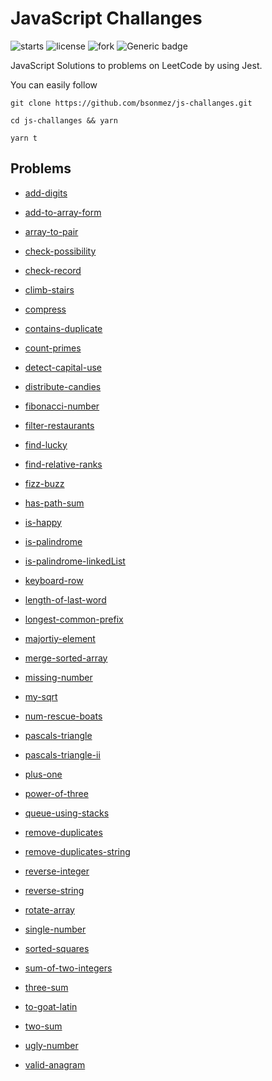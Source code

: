 # JavaScript Challanges

![starts](https://img.shields.io/github/stars/bsonmez/js-challanges)
![license](https://img.shields.io/github/license/bsonmez/js-challanges)
![fork](https://img.shields.io/github/forks/bsonmez/js-challanges)
![Generic badge](https://img.shields.io/badge/version-0.0.1-green.svg)

JavaScript Solutions to problems on LeetCode by using Jest.

You can easily follow
```
git clone https://github.com/bsonmez/js-challanges.git

cd js-challanges && yarn

yarn t
```

## Problems

- [add-digits](https://github.com/bsonmez/js-challanges/tree/master/src/add-digits)

- [add-to-array-form](https://github.com/bsonmez/js-challanges/tree/master/src/add-to-array-form)

- [array-to-pair](https://github.com/bsonmez/js-challanges/tree/master/src/array-to-pair)

- [check-possibility](https://github.com/bsonmez/js-challanges/tree/master/src/check-possibility)

- [check-record](https://github.com/bsonmez/js-challanges/tree/master/src/check-record)

- [climb-stairs](https://github.com/bsonmez/js-challanges/tree/master/src/climb-stairs)

- [compress](https://github.com/bsonmez/js-challanges/tree/master/src/compress)

- [contains-duplicate](https://github.com/bsonmez/js-challanges/tree/master/src/contains-duplicate)

- [count-primes](https://github.com/bsonmez/js-challanges/tree/master/src/count-primes)

- [detect-capital-use](https://github.com/bsonmez/js-challanges/tree/master/src/detect-capital-use)

- [distribute-candies](https://github.com/bsonmez/js-challanges/tree/master/src/distribute-candies)

- [fibonacci-number](https://github.com/bsonmez/js-challanges/tree/master/src/fibonacci-number)

- [filter-restaurants](https://github.com/bsonmez/js-challanges/tree/master/src/filter-restaurants)

- [find-lucky](https://github.com/bsonmez/js-challanges/tree/master/src/find-lucky)

- [find-relative-ranks](https://github.com/bsonmez/js-challanges/tree/master/src/find-relative-ranks)

- [fizz-buzz](https://github.com/bsonmez/js-challanges/tree/master/src/fizz-buzz)

- [has-path-sum](https://github.com/bsonmez/js-challanges/tree/master/src/has-path-sum)

- [is-happy](https://github.com/bsonmez/js-challanges/tree/master/src/is-happy)

- [is-palindrome](https://github.com/bsonmez/js-challanges/tree/master/src/is-palindrome)

- [is-palindrome-linkedList](https://github.com/bsonmez/js-challanges/tree/master/src/is-palindrome-linkedList)

- [keyboard-row](https://github.com/bsonmez/js-challanges/tree/master/src/keyboard-row)

- [length-of-last-word](https://github.com/bsonmez/js-challanges/tree/master/src/length-of-last-word)

- [longest-common-prefix](https://github.com/bsonmez/js-challanges/tree/master/src/longest-common-prefix)

- [majortiy-element](https://github.com/bsonmez/js-challanges/tree/master/src/majortiy-element)

- [merge-sorted-array](https://github.com/bsonmez/js-challanges/tree/master/src/merge-sorted-array)

- [missing-number](https://github.com/bsonmez/js-challanges/tree/master/src/missing-number)

- [my-sqrt](https://github.com/bsonmez/js-challanges/tree/master/src/my-sqrt)

- [num-rescue-boats](https://github.com/bsonmez/js-challanges/tree/master/src/num-rescue-boats)

- [pascals-triangle](https://github.com/bsonmez/js-challanges/tree/master/src/pascals-triangle)

- [pascals-triangle-ii](https://github.com/bsonmez/js-challanges/tree/master/src/pascals-triangle-ii)

- [plus-one](https://github.com/bsonmez/js-challanges/tree/master/src/plus-one)

- [power-of-three](https://github.com/bsonmez/js-challanges/tree/master/src/power-of-three)

- [queue-using-stacks](https://github.com/bsonmez/js-challanges/tree/master/src/queue-using-stacks)

- [remove-duplicates](https://github.com/bsonmez/js-challanges/tree/master/src/remove-duplicates)

- [remove-duplicates-string](https://github.com/bsonmez/js-challanges/tree/master/src/remove-duplicates-string)

- [reverse-integer](https://github.com/bsonmez/js-challanges/tree/master/src/reverse-integer)

- [reverse-string](https://github.com/bsonmez/js-challanges/tree/master/src/reverse-string)

- [rotate-array](https://github.com/bsonmez/js-challanges/tree/master/src/rotate-array)

- [single-number](https://github.com/bsonmez/js-challanges/tree/master/src/single-number)

- [sorted-squares](https://github.com/bsonmez/js-challanges/tree/master/src/sorted-squares)

- [sum-of-two-integers](https://github.com/bsonmez/js-challanges/tree/master/src/sum-of-two-integers)

- [three-sum](https://github.com/bsonmez/js-challanges/tree/master/src/three-sum)

- [to-goat-latin](https://github.com/bsonmez/js-challanges/tree/master/src/to-goat-latin)

- [two-sum](https://github.com/bsonmez/js-challanges/tree/master/src/two-sum)

- [ugly-number](https://github.com/bsonmez/js-challanges/tree/master/src/ugly-number)

- [valid-anagram](https://github.com/bsonmez/js-challanges/tree/master/src/valid-anagram)